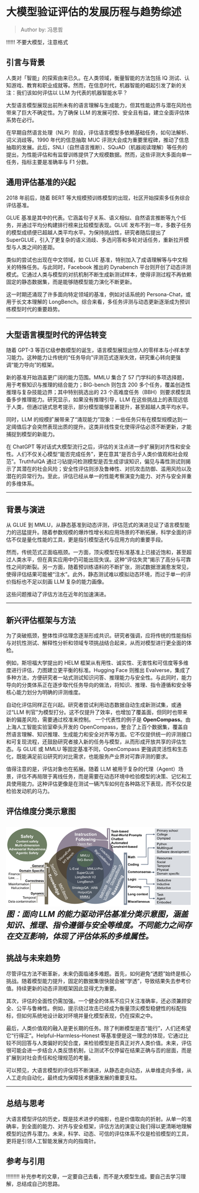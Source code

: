 <!--Copyright © ZOMI 适用于[License](https://github.com/Infrasys-AI/AIInfra)版权许可-->

# 大模型验证评估的发展历程与趋势综述

> Author by: 冯思哲

!!!!!!
不要大模型，注意格式

## 引言与背景

人类对「智能」的探索由来已久。在人类领域，衡量智能的方法包括 IQ 测试、认知游戏、教育和职业成就等。然而，在信息时代，机器智能的崛起引发了新的关注：我们该如何评估以 LLM 为代表的机器智能水平？  

大型语言模型展现出前所未有的语言理解与生成能力，但其性能边界与潜在风险也带来了巨大不确定性。为了确保 LLM 的发展可控、安全且有益，建立全面评估体系势在必行。  

在早期自然语言处理（NLP）阶段，评估语言模型多依赖基础任务，如句法解析、词义消歧等。1990 年代的信息抽取 MUC 评测大会成为重要里程碑，推动了信息抽取的发展。此后，SNLI（自然语言推断）、SQuAD（机器阅读理解）等任务的提出，为性能评估和有监督训练提供了大规模数据。然而，这些评测大多面向单一任务，指标主要是准确率与 F1 分数。

## 通用评估基准的兴起

2018 年前后，随着 BERT 等大规模预训练模型的出现，社区开始探索多任务综合评估基准。  

GLUE 基准是其中的代表。它涵盖句子关系、语义相似、自然语言推断等九个任务，并通过平均分构建排行榜来比较模型表现。GLUE 发布不到一年，多数子任务的模型成绩便已超越人类平均水平。为保持挑战性，研究者随后提出了 SuperGLUE，引入了更复杂的语义消歧、多选问答和多轮对话任务，重新拉开模型与人类之间的差距。  

类似的尝试也出现在中文领域，如 CLUE 基准，特别加入了成语理解等与中文相关的特殊任务。与此同时，Facebook 推出的 Dynabench 平台则开创了动态评测模式。它通过人类与模型的对抗机制不断生成新测试样本，使得评测过程不再依赖固定的静态数据集，而是能够随模型能力演化不断更新。  

这一时期还涌现了许多面向特定领域的基准，例如对话系统的 Persona-Chat，或用于长文本理解的 LongBench。综合来看，多任务评测与动态更新逐渐成为预训练模型时代的重要趋势。

---

## 大型语言模型时代的评估转变
随着 GPT-3 等百亿级参数模型的诞生，语言模型展现出惊人的零样本与小样本学习能力。这种能力让传统的“任务导向”评测范式逐渐失效，研究重心转向更强调“能力导向”的框架。  

新的基准开始涵盖更广阔的能力范围。MMLU 集合了 57 门学科的多项选择题，用于考察知识与推理的结合能力；BIG-bench 则包含 200 多个任务，覆盖创造性推理与复杂技能边界；其中特别挑选出的 23 个高难度任务（BBH）则要求模型具备多步推理能力。研究显示，如果没有推理引导，LLM 在这些挑战上的表现远低于人类，但通过链式思考提示，部分模型能够显著提升，甚至超越人类平均水平。  

同时，LLM 的规模扩展带来了“涌现能力”现象：一些任务只有在模型规模达到一定阈值后才会突然表现出质的提升。这类非线性变化使得评估必须不断更新，才能捕捉到模型的新能力。  

在 ChatGPT 等对话式大模型流行之后，评估的关注点进一步扩展到对齐性和安全性。人们不仅关心模型“能否完成任务”，更在意其“是否合乎人类价值观和社会规范”。TruthfulQA 通过刁钻提问检测模型是否生成谬误知识，偏见与毒性测试则揭示了其潜在的社会风险；安全性评估则涉及鲁棒性、对抗攻击防御、滥用风险以及潜在的异常行为。至此，评估已经从单一的性能考察演变为能力、对齐与安全并重的多维体系。

---

## 背景与演进
从 GLUE 到 MMLU，从静态基准到动态评测，评估范式的演进见证了语言模型能力的迅猛提升。随着参数规模的爆炸性增长和应用场景的不断拓展，科学全面的评估不仅是量化性能的工具，更是指引模型迭代与应用方向的重要手段。  

然而，传统范式正面临瓶颈。一方面，顶尖模型在标准基准上已接近饱和，甚至超过人类水平，但在真实应用中仍可能出现失误。这种“评估失灵”揭示了高分与可靠性之间的断裂。另一方面，随着预训练语料的不断扩张，测试数据泄漏愈发常见，使得评估结果可能被“注水”。此外，静态测试难以模拟动态环境，而过于单一的评价指标也不足以刻画 LLM 复杂的能力画像。  

这些问题推动了评估方法在近年的加速演进。

---

## 新兴评估框架与方法
为了突破瓶颈，整体性评估理念逐渐形成共识。研究者强调，应将传统的性能指标与对抗性测试、解释性分析和领域专项挑战结合起来，从而对模型进行更全面的体检。  

例如，斯坦福大学提出的 HELM 框架从有用性、诚实性、无害性和可信度等多维度进行评估，力图建立更平衡的标准。Hugging Face 则推出 Evalverse，集成了多种方法，方便研究者一站式测试知识问答、推理能力与安全性。与此同时，能力导向的分类体系正在逐步取代任务导向的做法，将知识、推理、指令遵循和安全等核心能力划分为明确的评测维度。  

自动化评估同样正在兴起。研究者尝试利用动态数据自动生成新测试集，或通过“LLM 判官”为模型打分。这不仅提升了效率，也增加了覆盖面，但同时也带来新的偏差风险，需要通过校准来控制。  一个代表性的例子是 **OpenCompass**。由上海人工智能实验室牵头开发的 OpenCompass，整合了上百个数据集，覆盖自然语言理解、知识推理、生成能力和安全对齐等方面。它不仅提供统一的评测接口和可复现流程，还鼓励研究者接入新的任务与模型，从而形成开放共享的评估生态。与 GLUE 或 MMLU 等固定基准不同，OpenCompass 更强调灵活性和生态化，既能满足前沿研究的对比需求，也能服务产业界对可靠评测的要求。  

值得注意的是，评估对象也在拓展。随着 LLM 被用于复杂的代理（Agent）场景，评估不再局限于离线任务，而是需要在动态环境中检验模型的决策、记忆和工具使用能力。这种评估更像是在测试一辆汽车如何在各种路况下表现，而不仅仅是检验发动机的马力。

## 评估维度分类示意图

![LLM 评估维度分类示意图](./images/01Introduction01.jpg)
*图：面向 LLM 的能力驱动评估基准分类示意图，涵盖知识、推理、指令遵循与安全等维度。不同能力之间存在交互影响，体现了评估体系的多维属性。*
---

## 挑战与未来趋势
尽管评估方法不断革新，未来仍面临诸多难题。首先，如何避免“透题”始终是核心挑战。随着模型能力提升，固定的数据集很快就会被“学透”，导致结果失去参考价值。持续更新的动态评测框架因此显得尤为重要。  

其次，评估的全面性仍需加强。一个健全的体系不应只关注准确率，还必须兼顾安全、公平与鲁棒性。例如，提示绕过攻击已经成为衡量顶尖模型稳健性的标配指标，但如何系统地设计敌对环境并量化模型表现，仍在探索之中。  

最后，人类价值观的融入是更长期的任务。除了判断模型是否“能行”，人们还希望它“行得正”。Helpful–Harmless–Honest 等基准便是这一理念的体现，它通过比较不同回答与人类偏好的契合度，来检验模型是否真正对齐人类价值。未来，评估很可能会进一步结合人类反馈机制，让测试不仅停留在结果正确与否的层面，而是扩展到对社会责任和伦理规范的考量。  

可以预见，大语言模型的评估将不断演进，从静态走向动态，从单维走向多维，从人工走向自动化，最终成为保障技术健康发展的重要支柱。

---

## 总结与思考

大语言模型评估的历史，既是技术进步的缩影，也是价值取向的折射。从单一的准确率，到全面的能力、对齐与安全框架，评估方法的演变让我们得以更清晰地理解模型的边界与潜力。未来，科学、动态、可信的评估体系不仅是检验模型的工具，更将是引领人工智能发展方向的指南针。

## 参考与引用

!!!!!!!!!
补充参考的文章，一定要自己去看，而不是大模型生成。要自己去学习理解，总结成自己的思路。